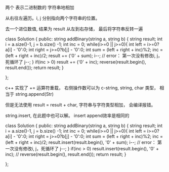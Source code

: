 
两个 表示二进制数的 字符串地相加

从右往左遍历。i, j 分别指向两个字符串的位置。

去一个进位数值, 
结果为 result  从左到右存储， 最后将字符串反转一遍

class Solution {
public:
    string addBinary(string a, string b) {
        string result;
        int i = a.size()-1, j = b.size() -1;
        int inc = 0;
        while(i>=0 || j>=0){
            int left = i>=0?a[i] - '0':0;
            int right = j>=0?b[j] - '0':0;
            int sum = (left + right + inc)%2;
            inc = (left + right + inc)/2;
            result += ('0' + sum);
            i--; // error： 第一次没有修改i, j，死循环了
            j--;
        }
        if(inc > 0) result += ('0' + inc);
        reverse(result.begin(), result.end());
        return result;
    }
    
};


c++ 实现了 += 运算符重载， 右侧操作数可以为 c-string, string, char 类型， 相当于 string.append(Str)

但是无法使用 result = result + char, 字符串与字符类型相加， 会编译报错。

string.insert, 在此题中也可以解。 insert append效率是相同的

class Solution {
public:
    string addBinary(string a, string b) {
        string result;
        int i = a.size()-1, j = b.size() -1;
        int inc = 0;
        while(i>=0 || j>=0){
            int left = i>=0?a[i] - '0':0;
            int right = j>=0?b[j] - '0':0;
            int sum = (left + right + inc)%2;
            inc = (left + right + inc)/2;
            result.insert(result.begin(), '0' + sum);
            i--; // error： 第一次没有修改i, j，死循环了
            j--;
        }
        if(inc > 0) result.insert(result.begin(), '0' + inc);
        // reverse(result.begin(), result.end());
        return result;
    }
    
};